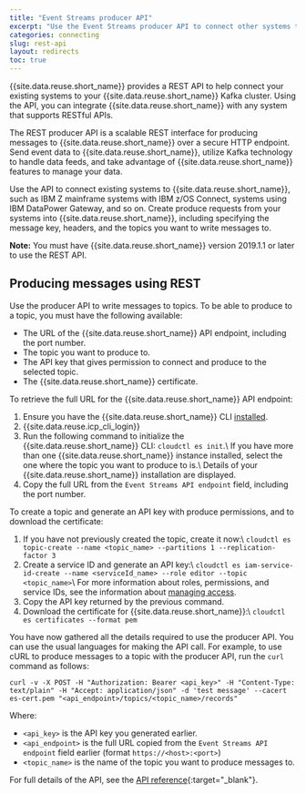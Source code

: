 ```yaml
---
title: "Event Streams producer API"
excerpt: "Use the Event Streams producer API to connect other systems to your Kafka cluster."
categories: connecting
slug: rest-api
layout: redirects
toc: true
---
```


{{site.data.reuse.short_name}} provides a REST API to help connect your existing systems to your {{site.data.reuse.short_name}} Kafka cluster. Using the API, you can integrate {{site.data.reuse.short_name}} with any system that supports RESTful APIs.

The REST producer API is a scalable REST interface for producing messages to {{site.data.reuse.short_name}} over a secure HTTP endpoint. Send event data to {{site.data.reuse.short_name}}, utilize Kafka technology to handle data feeds, and take advantage of {{site.data.reuse.short_name}} features to manage your data.

Use the API to connect existing systems to {{site.data.reuse.short_name}}, such as IBM Z mainframe systems with IBM z/OS Connect, systems using IBM DataPower Gateway, and so on. Create produce requests from your systems into {{site.data.reuse.short_name}}, including specifying the message key, headers, and the topics you want to write messages to.

**Note:** You must have {{site.data.reuse.short_name}} version 2019.1.1 or later to use the REST API.

## Producing messages using REST

Use the producer API to write messages to topics. To be able to produce to a topic, you must have the following available:
- The URL of the {{site.data.reuse.short_name}} API endpoint, including the port number.
- The topic you want to produce to.
- The API key that gives permission to connect and produce to the selected topic.
- The {{site.data.reuse.short_name}} certificate.

To retrieve the full URL for the {{site.data.reuse.short_name}} API endpoint:
1. Ensure you have the {{site.data.reuse.short_name}} CLI [installed](../../installing/post-installation/#installing-the-command-line-interface-cli).
2. {{site.data.reuse.icp_cli_login}}
3. Run the following command to initialize the {{site.data.reuse.short_name}} CLI: `cloudctl es init`.\\
   If you have more than one {{site.data.reuse.short_name}} instance installed, select the one where the topic you want to produce to is.\\
   Details of your {{site.data.reuse.short_name}} installation are displayed.
4. Copy the full URL from the `Event Streams API endpoint` field, including the port number.


To create a topic and generate an API key with produce permissions, and to download the certificate:
1. If you have not previously created the topic, create it now:\\
   `cloudctl es topic-create --name <topic_name> --partitions 1 --replication-factor 3`
2. Create a service ID and generate an API key:\\
   `cloudctl es iam-service-id-create --name <serviceId_name> --role editor --topic <topic_name>`\\
   For more information about roles, permissions, and service IDs, see the information about [managing access](../../security/managing-access/).
3. Copy the API key returned by the previous command.
4. Download the certificate for {{site.data.reuse.short_name}}:\\
   `cloudctl es certificates --format pem`

You have now gathered all the details required to use the producer API. You can use the usual languages for making the API call. For example, to use cURL to produce messages to a topic with the producer API, run the `curl` command as follows:

`curl -v -X POST -H "Authorization: Bearer <api_key>" -H "Content-Type: text/plain" -H "Accept: application/json" -d 'test message' --cacert es-cert.pem "<api_endpoint>/topics/<topic_name>/records"`

Where:
- `<api_key>` is the API key you generated earlier.
- `<api_endpoint>` is the full URL copied from the `Event Streams API endpoint` field earlier (format `https://<host>:<port>`)
- `<topic_name>` is the name of the topic you want to produce messages to.

For full details of the API, see the [API reference](../../../api/){:target="_blank"}.


<!--
To create a topic and API key with produce permissions by using the UI:
1. Log in to your {{site.data.reuse.short_name}} UI.
2. Click the **Topics** tab.
3. Select the topic you want to produce to. If you have not previously created the topic, create it now by clicking **Create topic**.
4. Click **Connect to this topic** on the right.
6. On the **Connect a client** tab, go to the **API key** section, and follow the instructions to generate an API key authorized to connect to the cluster and produce to the topic. Ensure you select **Produce only**. The name of the selected topic is filled in automatically.
-->
